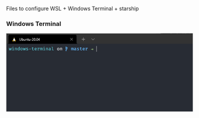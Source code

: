 Files to configure WSL + Windows Terminal + starship 
### Windows Terminal
![Wsl+Windows Terminal](windows-terminal-ubuntu.png)
